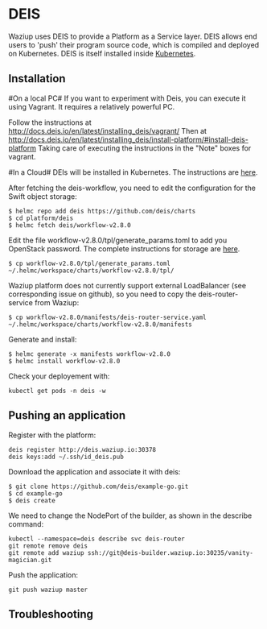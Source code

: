 
DEIS
====

Waziup uses DEIS to provide a Platform as a Service layer.
DEIS allows end users to 'push' their program source code, which is compiled and deployed on Kubernetes.
DEIS is itself installed inside [Kubernetes](../kubernetes/INSTALL.md).

Installation
------------

#On a local PC#
If you want to experiment with Deis, you can execute it using Vagrant.
It requires a relatively powerful PC.

Follow the instructions at http://docs.deis.io/en/latest/installing_deis/vagrant/
Then at http://docs.deis.io/en/latest/installing_deis/install-platform/#install-deis-platform
Taking care of executing the instructions in the "Note" boxes for vagrant.

#In a Cloud#
DEIs will be installed in Kubernetes.
The instructions are [here](https://deis.com/docs/workflow/installing-workflow).

After fetching the deis-workflow, you need to edit the configuration for the Swift object storage:

```
$ helmc repo add deis https://github.com/deis/charts
$ cd platform/deis
$ helmc fetch deis/workflow-v2.8.0
```

Edit the file workflow-v2.8.0/tpl/generate_params.toml to add you OpenStack password.
The complete instructions for storage are [here](https://deis.com/docs/workflow/installing-workflow/configuring-object-storage/).

```
$ cp workflow-v2.8.0/tpl/generate_params.toml ~/.helmc/workspace/charts/workflow-v2.8.0/tpl/
```

Waziup platform does not currently support external LoadBalancer (see corresponding issue on github), so you need to copy the deis-router-service from Waziup:
```
$ cp workflow-v2.8.0/manifests/deis-router-service.yaml ~/.helmc/workspace/charts/workflow-v2.8.0/manifests
```

Generate and install:
```
$ helmc generate -x manifests workflow-v2.8.0
$ helmc install workflow-v2.8.0
```

Check your deployement with:

```
kubectl get pods -n deis -w
```

Pushing an application
----------------------

Register with the platform:
```
deis register http://deis.waziup.io:30378
deis keys:add ~/.ssh/id_deis.pub
```

Download the application and associate it with deis:
```
$ git clone https://github.com/deis/example-go.git
$ cd example-go
$ deis create
```

We need to change the NodePort of the builder, as shown in the describe command:
```
kubectl --namespace=deis describe svc deis-router
git remote remove deis
git remote add waziup ssh://git@deis-builder.waziup.io:30235/vanity-magician.git
```

Push the application:
```
git push waziup master
```

Troubleshooting
---------------



